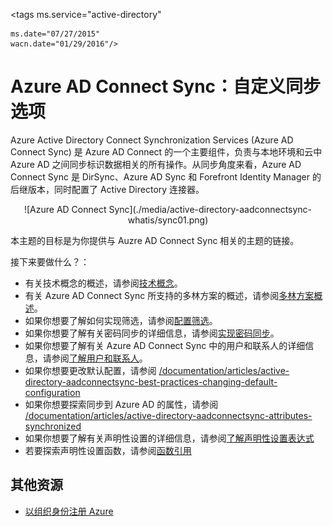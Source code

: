 <properties
	pageTitle="Azure AD Connect Sync 方案概述"
	description="说明 Azure AD Connect Sync 中的用户和联系人。"
	services="active-directory"
	documentationCenter=""
	authors="markusvi"
	manager="swadhwa"
	editor=""/>

<tags ms.service="active-directory"

	ms.date="07/27/2015"
	wacn.date="01/29/2016"/>


# Azure AD Connect Sync：自定义同步选项

Azure Active Directory Connect Synchronization Services (Azure AD Connect Sync) 是 Azure AD Connect 的一个主要组件，负责与本地环境和云中 Azure AD 之间同步标识数据相关的所有操作。从同步角度来看，Azure AD Connect Sync 是 DirSync、Azure AD Sync 和 Forefront Identity Manager 的后继版本，同时配置了 Active Directory 连接器。

<center>![Azure AD Connect Sync](./media/active-directory-aadconnectsync-whatis/sync01.png) </center>


本主题的目标是为你提供与 Auzre AD Connect Sync 相关的主题的链接。

接下来要做什么？：

- 有关技术概念的概述，请参阅[技术概念](/documentation/articles/active-directory-aadconnectsync-technical-concepts)。
- 有关 Azure AD Connect Sync 所支持的多林方案的概述，请参阅[多林方案概述](/documentation/articles/active-directory-aadconnectsync-scenario-overview)。
- 如果你想要了解如何实现筛选，请参阅[配置筛选](/documentation/articles/active-directory-aadconnectsync-configure-filtering)。
- 如果你想要了解有关密码同步的详细信息，请参阅[实现密码同步](/documentation/articles/active-directory-aadconnectsync-implement-password-synchronization)。
- 如果你想要了解有关 Azure AD Connect Sync 中的用户和联系人的详细信息，请参阅[了解用户和联系人](/documentation/articles/active-directory-aadconnectsync-understanding-users-and-contacts)。
- 如果你想要更改默认配置，请参阅 [/documentation/articles/active-directory-aadconnectsync-best-practices-changing-default-configuration](active-directory-aadconnectsync-best-practices-changing-default-configuration)
- 如果你想要探索同步到 Azure AD 的属性，请参阅 [/documentation/articles/active-directory-aadconnectsync-attributes-synchronized](active-directory-aadconnectsync-attributes-synchronized)
- 如果你想要了解有关声明性设置的详细信息，请参阅[了解声明性设置表达式](/documentation/articles/active-directory-aadconnectsync-understanding-declarative-provisioning-expressions)
- 若要探索声明性设置函数，请参阅[函数引用](/documentation/articles/active-directory-aadconnectsync-functions-reference)




## 其他资源

* [以组织身份注册 Azure](/documentation/articles/sign-up-organization)

 
<!--Image references-->

<!---HONumber=71-->